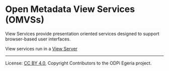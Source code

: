 <!-- SPDX-License-Identifier: CC-BY-4.0 -->
<!-- Copyright Contributors to the ODPi Egeria project 2020. -->

# Open Metadata View Services (OMVSs)

View Services provide presentation oriented services designed to support
browser-based user interfaces.

View services run in a [View Server](view-server.md)

----
License: [CC BY 4.0](https://creativecommons.org/licenses/by/4.0/),
Copyright Contributors to the ODPi Egeria project.